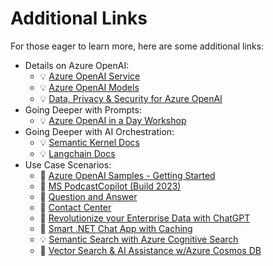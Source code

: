 # Additional Links

For those eager to learn more, here are some additional links:

* Details on Azure OpenAI:
    * :bulb: [Azure OpenAI Service](https://learn.microsoft.com/en-us/azure/cognitive-services/openai/)
    * :bulb: [Azure OpenAI Models](https://learn.microsoft.com/en-us/azure/cognitive-services/openai/concepts/models)
    * :bulb: [Data, Privacy & Security for Azure OpenAI](https://learn.microsoft.com/en-us/legal/cognitive-services/openai/data-privacy)
* Going Deeper with Prompts:
    * :bulb: [Azure OpenAI in a Day Workshop](https://github.com/microsoft/azure-openai-in-a-day-workshop/)
* Going Deeper with AI Orchestration:
    * :bulb: [Semantic Kernel Docs](https://learn.microsoft.com/en-us/semantic-kernel/)
    * :bulb: [Langchain Docs](https://python.langchain.com/docs/get_started/introduction.html)
* Use Case Scenarios:
    * :muscle: [Azure OpenAI Samples - Getting Started](https://github.com/Azure-Samples/openai)
    * :muscle: [MS PodcastCopilot (Build 2023)](https://github.com/microsoft/PodcastCopilot)
	* :muscle: [Question and Answer](https://github.com/ruoccofabrizio/azure-open-ai-embeddings-qna)
	* :muscle: [Contact Center](https://aka.ms/customerserviceinsights)
	* :muscle: [Revolutionize your Enterprise Data with ChatGPT](https://techcommunity.microsoft.com/t5/ai-applied-ai-blog/revolutionize-your-enterprise-data-with-chatgpt-next-gen-apps-w/ba-p/3762087)
	* :muscle: [Smart .NET Chat App with Caching](https://devblogs.microsoft.com/dotnet/transform-business-smart-dotnet-apps-azure-chatgpt/)
    * :bulb: [Semantic Search with Azure Cognitive Search](https://learn.microsoft.com/en-us/azure/search/semantic-search-overview)
    * :muscle: [Vector Search & AI Assistance w/Azure Cosmos DB](https://github.com/AzureCosmosDB/VectorSearchAiAssistant)
